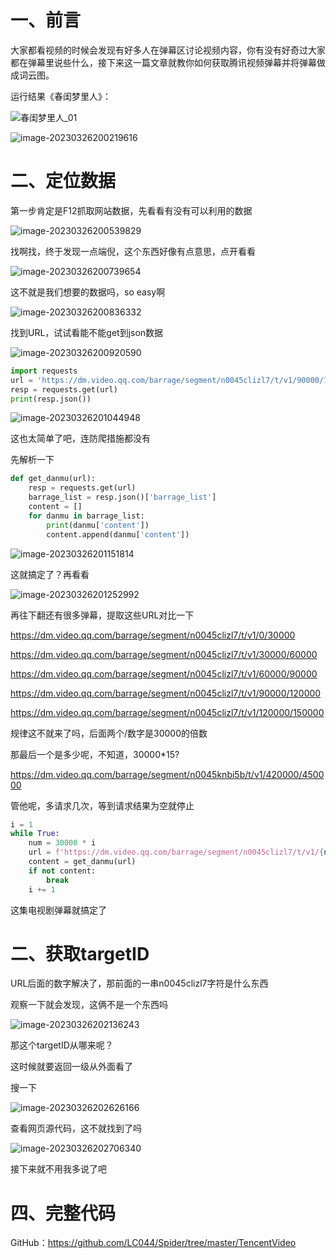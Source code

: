 # 一、前言

大家都看视频的时候会发现有好多人在弹幕区讨论视频内容，你有没有好奇过大家都在弹幕里说些什么，接下来这一篇文章就教你如何获取腾讯视频弹幕并将弹幕做成词云图。

运行结果《春闺梦里人》：

![春闺梦里人_01](.\assets\春闺梦里人_01.png)

![image-20230326200219616](.\assets\image-20230326200219616.png)

# 二、定位数据

第一步肯定是F12抓取网站数据，先看看有没有可以利用的数据

![image-20230326200539829](.\assets\image-20230326200539829.png)

找啊找，终于发现一点端倪，这个东西好像有点意思，点开看看

![image-20230326200739654](.\assets\image-20230326200739654.png)

这不就是我们想要的数据吗，so easy啊

![image-20230326200836332](.\assets\image-20230326200836332.png)

找到URL，试试看能不能get到json数据

![image-20230326200920590](D:\Project\Python\Spider\TencentVideo\assets\image-20230326200920590.png)

```Python
import requests
url = 'https://dm.video.qq.com/barrage/segment/n0045clizl7/t/v1/90000/120000'
resp = requests.get(url)
print(resp.json())
```

![image-20230326201044948](.\assets\image-20230326201044948.png)

这也太简单了吧，连防爬措施都没有

先解析一下

```Python
def get_danmu(url):
    resp = requests.get(url)
    barrage_list = resp.json()['barrage_list']
    content = []
    for danmu in barrage_list:
        print(danmu['content'])
        content.append(danmu['content'])
```

![image-20230326201151814](.\assets\image-20230326201151814.png)

这就搞定了？再看看

![image-20230326201252992](.\assets\image-20230326201252992.png)

再往下翻还有很多弹幕，提取这些URL对比一下

https://dm.video.qq.com/barrage/segment/n0045clizl7/t/v1/0/30000

https://dm.video.qq.com/barrage/segment/n0045clizl7/t/v1/30000/60000

https://dm.video.qq.com/barrage/segment/n0045clizl7/t/v1/60000/90000

https://dm.video.qq.com/barrage/segment/n0045clizl7/t/v1/90000/120000

https://dm.video.qq.com/barrage/segment/n0045clizl7/t/v1/120000/150000

规律这不就来了吗，后面两个/数字是30000的倍数

那最后一个是多少呢，不知道，30000*15?

https://dm.video.qq.com/barrage/segment/n0045knbi5b/t/v1/420000/450000

管他呢，多请求几次，等到请求结果为空就停止

```Python
i = 1
while True:
    num = 30000 * i
    url = f'https://dm.video.qq.com/barrage/segment/n0045clizl7/t/v1/{num - 30000}/{num}'
    content = get_danmu(url)
    if not content:
        break
    i += 1
```

这集电视剧弹幕就搞定了

# 二、获取targetID

URL后面的数字解决了，那前面的一串n0045clizl7字符是什么东西

观察一下就会发现，这俩不是一个东西吗

![image-20230326202136243](.\assets\image-20230326202136243.png)

那这个targetID从哪来呢？

这时候就要返回一级从外面看了

搜一下

![image-20230326202626166](.\assets\image-20230326202626166.png)

查看网页源代码，这不就找到了吗

![image-20230326202706340](.\assets\image-20230326202706340.png)

接下来就不用我多说了吧



# 四、完整代码

GitHub：https://github.com/LC044/Spider/tree/master/TencentVideo